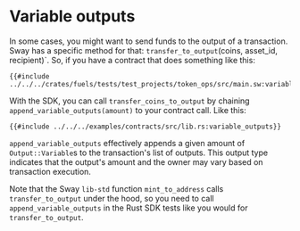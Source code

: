 # Variable outputs

In some cases, you might want to send funds to the output of a transaction. Sway has a specific method for that: `transfer_to_output`(coins, asset_id, recipient)`. So, if you have a contract that does something like this:

```rust,ignore
{{#include ../../../crates/fuels/tests/test_projects/token_ops/src/main.sw:variable_outputs}}
```

With the SDK, you can call `transfer_coins_to_output` by chaining `append_variable_outputs(amount)` to your contract call. Like this:

```rust,ignore
{{#include ../../../examples/contracts/src/lib.rs:variable_outputs}}
```

`append_variable_outputs` effectively appends a given amount of `Output::Variable`s to the transaction's list of outputs. This output type indicates that the output's amount and the owner may vary based on transaction execution.

Note that the Sway `lib-std` function `mint_to_address` calls `transfer_to_output` under the hood, so you need to call `append_variable_outputs` in the Rust SDK tests like you would for `transfer_to_output`.
